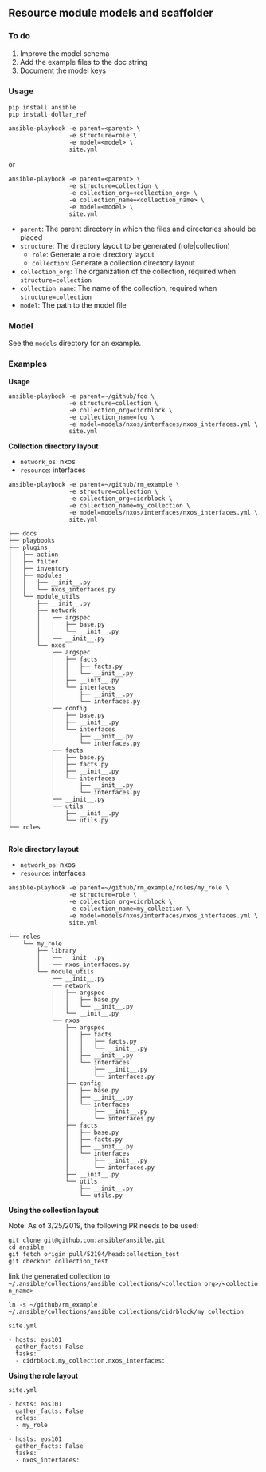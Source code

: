 ## Resource module models and scaffolder

### To do

1) Improve the model schema
2) Add the example files to the doc string
3) Document the model keys


### Usage

```
pip install ansible
pip install dollar_ref
```

```
ansible-playbook -e parent=<parent> \
                 -e structure=role \
                 -e model=<model> \
                 site.yml
```
or
```
ansible-playbook -e parent=<parent> \
                 -e structure=collection \
                 -e collection_org=<collection_org> \
                 -e collection_name=<collection_name> \
                 -e model=<model> \
                 site.yml
```
- `parent`: The parent directory in which the files and directories should be placed
- `structure`: The directory layout to be generated (role|collection)
  - `role`: Generate a role directory layout
  - `collection`: Generate a collection directory layout
- `collection_org`: The organization of the collection, required when `structure=collection`
- `collection_name`: The name of the collection, required when `structure=collection`
- `model`: The path to the model file

### Model

See the `models` directory for an example.

### Examples

**Usage**
```
ansible-playbook -e parent=~/github/foo \
                 -e structure=collection \
                 -e collection_org=cidrblock \
                 -e collection_name=foo \
                 -e model=models/nxos/interfaces/nxos_interfaces.yml \
                 site.yml
```

**Collection directory layout**

- `network_os`: nxos
- `resource`: interfaces

```
ansible-playbook -e parent=~/github/rm_example \
                 -e structure=collection \
                 -e collection_org=cidrblock \
                 -e collection_name=my_collection \
                 -e model=models/nxos/interfaces/nxos_interfaces.yml \
                 site.yml
```

```
├── docs
├── playbooks
├── plugins
│   ├── action
│   ├── filter
│   ├── inventory
│   ├── modules
│   │   ├── __init__.py
│   │   └── nxos_interfaces.py
│   └── module_utils
│       ├── __init__.py
│       ├── network
│       │   ├── argspec
│       │   │   ├── base.py
│       │   │   └── __init__.py
│       │   └── __init__.py
│       └── nxos
│           ├── argspec
│           │   ├── facts
│           │   │   ├── facts.py
│           │   │   └── __init__.py
│           │   ├── __init__.py
│           │   └── interfaces
│           │       ├── __init__.py
│           │       └── interfaces.py
│           ├── config
│           │   ├── base.py
│           │   ├── __init__.py
│           │   └── interfaces
│           │       ├── __init__.py
│           │       └── interfaces.py
│           ├── facts
│           │   ├── base.py
│           │   ├── facts.py
│           │   ├── __init__.py
│           │   └── interfaces
│           │       ├── __init__.py
│           │       └── interfaces.py
│           ├── __init__.py
│           └── utils
│               ├── __init__.py
│               └── utils.py
└── roles
 
```
**Role directory layout**

- `network_os`: nxos
- `resource`: interfaces

```
ansible-playbook -e parent=~/github/rm_example/roles/my_role \
                 -e structure=role \
                 -e collection_org=cidrblock \
                 -e collection_name=my_collection \
                 -e model=models/nxos/interfaces/nxos_interfaces.yml \
                 site.yml
```

```
└── roles
    └── my_role
        ├── library
        │   ├── __init__.py
        │   └── nxos_interfaces.py
        └── module_utils
            ├── __init__.py
            ├── network
            │   ├── argspec
            │   │   ├── base.py
            │   │   └── __init__.py
            │   └── __init__.py
            └── nxos
                ├── argspec
                │   ├── facts
                │   │   ├── facts.py
                │   │   └── __init__.py
                │   ├── __init__.py
                │   └── interfaces
                │       ├── __init__.py
                │       └── interfaces.py
                ├── config
                │   ├── base.py
                │   ├── __init__.py
                │   └── interfaces
                │       ├── __init__.py
                │       └── interfaces.py
                ├── facts
                │   ├── base.py
                │   ├── facts.py
                │   ├── __init__.py
                │   └── interfaces
                │       ├── __init__.py
                │       └── interfaces.py
                ├── __init__.py
                └── utils
                    ├── __init__.py
                    └── utils.py
```

**Using the collection layout**

Note: As of 3/25/2019, the following PR needs to be used:
```
git clone git@github.com:ansible/ansible.git
cd ansible
git fetch origin pull/52194/head:collection_test
git checkout collection_test
```

link the generated collection to `~/.ansible/collections/ansible_collections/<collection_org>/<collection_name>`

```
ln -s ~/github/rm_example ~/.ansible/collections/ansible_collections/cidrblock/my_collection
 ```

`site.yml`
 ```
 - hosts: eos101
   gather_facts: False
   tasks:
   - cidrblock.my_collection.nxos_interfaces:
```

**Using the role layout**

`site.yml`
```
- hosts: eos101
  gather_facts: False
  roles:
  - my_role

- hosts: eos101
  gather_facts: False
  tasks:
  - nxos_interfaces:
```

